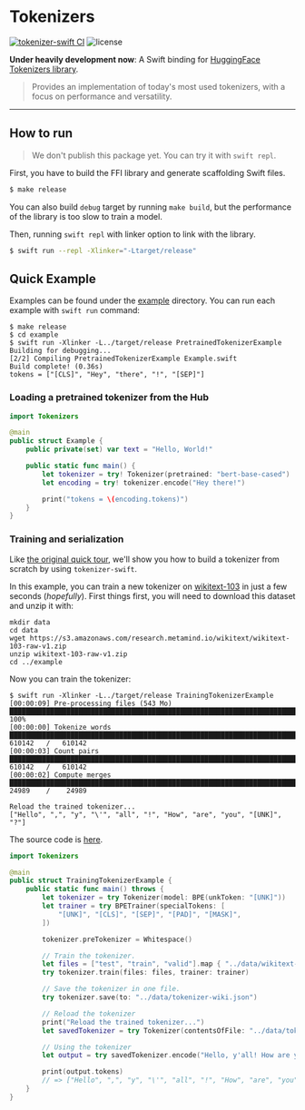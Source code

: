 # Tokenizers

[![tokenizer-swift CI](https://github.com/ishikawa/tokenizers-swift/actions/workflows/lib.yml/badge.svg)](https://github.com/ishikawa/tokenizers-swift/actions/workflows/lib.yml)
![license](https://img.shields.io/static/v1?label=license&message=MIT&color=blue)

**Under heavily development now**: A Swift binding for [HuggingFace Tokenizers library](https://github.com/huggingface/tokenizers).

>Provides an implementation of today's most used tokenizers, with a focus on performance and versatility.

---

## How to run

> We don't publish this package yet. You can try it with `swift repl`.

First, you have to build the FFI library and generate scaffolding Swift files.

```bash
$ make release
```

You can also build `debug` target by running `make build`, but the performance of the library is too slow to train a model.

Then, running `swift repl` with linker option to link with the library.

```bash
$ swift run --repl -Xlinker="-Ltarget/release"
```

## Quick Example

Examples can be found under the [example](example/) directory. You can run each example with `swift run` command:

```
$ make release
$ cd example 
$ swift run -Xlinker -L../target/release PretrainedTokenizerExample
Building for debugging...
[2/2] Compiling PretrainedTokenizerExample Example.swift
Build complete! (0.36s)
tokens = ["[CLS]", "Hey", "there", "!", "[SEP]"]
```

### Loading a pretrained tokenizer from the Hub

```swift
import Tokenizers

@main
public struct Example {
    public private(set) var text = "Hello, World!"

    public static func main() {
        let tokenizer = try! Tokenizer(pretrained: "bert-base-cased")
        let encoding = try! tokenizer.encode("Hey there!")

        print("tokens = \(encoding.tokens)")
    }
}
```

### Training and serialization

Like [the original quick tour](https://huggingface.co/docs/tokenizers/quicktour), we'll show you how to build a tokenizer from scratch by using `tokenizer-swift`.

In this example, you can train a new tokenizer on [wikitext-103](https://blog.einstein.ai/the-wikitext-long-term-dependency-language-modeling-dataset/) in just a few seconds (*hopefully*). First things first, you will need to download this dataset and unzip it with:

```
mkdir data
cd data
wget https://s3.amazonaws.com/research.metamind.io/wikitext/wikitext-103-raw-v1.zip
unzip wikitext-103-raw-v1.zip
cd ../example
```

Now you can train the tokenizer:

```
$ swift run -Xlinker -L../target/release TrainingTokenizerExample
[00:00:09] Pre-processing files (543 Mo)            ██████████████████████████████████████████████████████████████████████████████████████████████████████████                100%
[00:00:00] Tokenize words                           ██████████████████████████████████████████████████████████████████████████████████████████████████████████ 610142   /   610142
[00:00:03] Count pairs                              ██████████████████████████████████████████████████████████████████████████████████████████████████████████ 610142   /   610142
[00:00:02] Compute merges                           ██████████████████████████████████████████████████████████████████████████████████████████████████████████ 24989    /    24989

Reload the trained tokenizer...
["Hello", ",", "y", "\'", "all", "!", "How", "are", "you", "[UNK]", "?"]
```

The source code is [here](example/Sources/TrainingTokenizerExample/TrainingTokenizerExample.swift).

```swift
import Tokenizers

@main
public struct TrainingTokenizerExample {
    public static func main() throws {
        let tokenizer = try Tokenizer(model: BPE(unkToken: "[UNK]"))
        let trainer = try BPETrainer(specialTokens: [
            "[UNK]", "[CLS]", "[SEP]", "[PAD]", "[MASK]",
        ])

        tokenizer.preTokenizer = Whitespace()

        // Train the tokenizer.
        let files = ["test", "train", "valid"].map { "../data/wikitext-103-raw/wiki.\($0).raw" }
        try tokenizer.train(files: files, trainer: trainer)

        // Save the tokenizer in one file.
        try tokenizer.save(to: "../data/tokenizer-wiki.json")

        // Reload the tokenizer
        print("Reload the trained tokenizer...")
        let savedTokenizer = try Tokenizer(contentsOfFile: "../data/tokenizer-wiki.json")

        // Using the tokenizer
        let output = try savedTokenizer.encode("Hello, y'all! How are you 😁 ?")

        print(output.tokens)
        // => ["Hello", ",", "y", "\'", "all", "!", "How", "are", "you", "[UNK]", "?"]
    }
}
```

